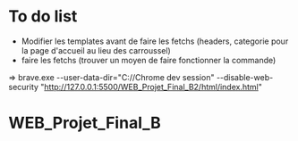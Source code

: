 # To do list 

- Modifier les templates avant de faire les fetchs (headers, categorie pour la page d'accueil au lieu des carroussel)
- faire les fetchs (trouver un moyen de faire fonctionner la commande)


=> brave.exe --user-data-dir="C://Chrome dev session" --disable-web-security "http://127.0.0.1:5500/WEB_Projet_Final_B2/html/index.html" 

# WEB_Projet_Final_B